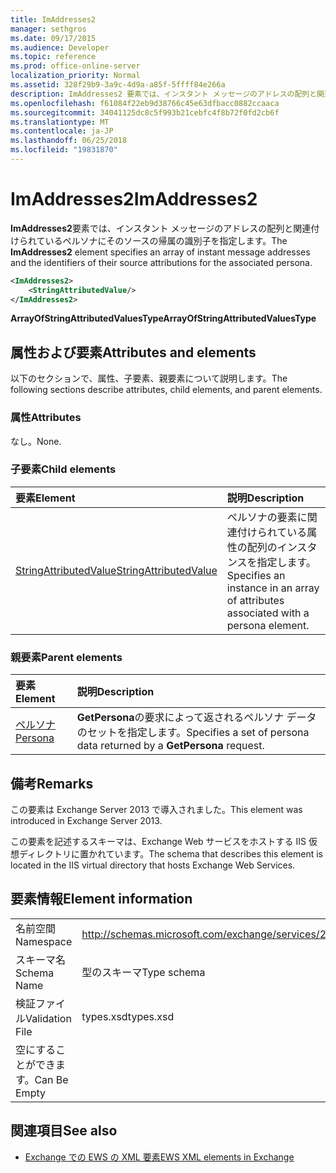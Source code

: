 ```yaml
---
title: ImAddresses2
manager: sethgros
ms.date: 09/17/2015
ms.audience: Developer
ms.topic: reference
ms.prod: office-online-server
localization_priority: Normal
ms.assetid: 328f29b9-3a9c-4d9a-a85f-5ffff84e266a
description: ImAddresses2 要素では、インスタント メッセージのアドレスの配列と関連付けられているペルソナにそのソースの帰属の識別子を指定します。
ms.openlocfilehash: f61084f22eb9d38766c45e63dfbacc0882ccaaca
ms.sourcegitcommit: 34041125dc8c5f993b21cebfc4f8b72f0fd2cb6f
ms.translationtype: MT
ms.contentlocale: ja-JP
ms.lasthandoff: 06/25/2018
ms.locfileid: "19831870"
---
```

# <a name="imaddresses2"></a><span data-ttu-id="7e2a2-103">ImAddresses2</span><span class="sxs-lookup"><span data-stu-id="7e2a2-103">ImAddresses2</span></span>

<span data-ttu-id="7e2a2-104">**ImAddresses2**要素では、インスタント メッセージのアドレスの配列と関連付けられているペルソナにそのソースの帰属の識別子を指定します。</span><span class="sxs-lookup"><span data-stu-id="7e2a2-104">The **ImAddresses2** element specifies an array of instant message addresses and the identifiers of their source attributions for the associated persona.</span></span> 
  
```XML
<ImAddresses2>
    <StringAttributedValue/>
</ImAddresses2>
```

 <span data-ttu-id="7e2a2-105">**ArrayOfStringAttributedValuesType**</span><span class="sxs-lookup"><span data-stu-id="7e2a2-105">**ArrayOfStringAttributedValuesType**</span></span>
## <a name="attributes-and-elements"></a><span data-ttu-id="7e2a2-106">属性および要素</span><span class="sxs-lookup"><span data-stu-id="7e2a2-106">Attributes and elements</span></span>

<span data-ttu-id="7e2a2-107">以下のセクションで、属性、子要素、親要素について説明します。</span><span class="sxs-lookup"><span data-stu-id="7e2a2-107">The following sections describe attributes, child elements, and parent elements.</span></span>
  
### <a name="attributes"></a><span data-ttu-id="7e2a2-108">属性</span><span class="sxs-lookup"><span data-stu-id="7e2a2-108">Attributes</span></span>

<span data-ttu-id="7e2a2-109">なし。</span><span class="sxs-lookup"><span data-stu-id="7e2a2-109">None.</span></span>
  
### <a name="child-elements"></a><span data-ttu-id="7e2a2-110">子要素</span><span class="sxs-lookup"><span data-stu-id="7e2a2-110">Child elements</span></span>

|<span data-ttu-id="7e2a2-111">**要素**</span><span class="sxs-lookup"><span data-stu-id="7e2a2-111">**Element**</span></span>|<span data-ttu-id="7e2a2-112">**説明**</span><span class="sxs-lookup"><span data-stu-id="7e2a2-112">**Description**</span></span>|
|:-----|:-----|
|[<span data-ttu-id="7e2a2-113">StringAttributedValue</span><span class="sxs-lookup"><span data-stu-id="7e2a2-113">StringAttributedValue</span></span>](stringattributedvalue.md) <br/> |<span data-ttu-id="7e2a2-114">ペルソナの要素に関連付けられている属性の配列のインスタンスを指定します。</span><span class="sxs-lookup"><span data-stu-id="7e2a2-114">Specifies an instance in an array of attributes associated with a persona element.</span></span>  <br/> |
   
### <a name="parent-elements"></a><span data-ttu-id="7e2a2-115">親要素</span><span class="sxs-lookup"><span data-stu-id="7e2a2-115">Parent elements</span></span>

|<span data-ttu-id="7e2a2-116">**要素**</span><span class="sxs-lookup"><span data-stu-id="7e2a2-116">**Element**</span></span>|<span data-ttu-id="7e2a2-117">**説明**</span><span class="sxs-lookup"><span data-stu-id="7e2a2-117">**Description**</span></span>|
|:-----|:-----|
|[<span data-ttu-id="7e2a2-118">ペルソナ</span><span class="sxs-lookup"><span data-stu-id="7e2a2-118">Persona</span></span>](persona.md) <br/> |<span data-ttu-id="7e2a2-119">**GetPersona**の要求によって返されるペルソナ データのセットを指定します。</span><span class="sxs-lookup"><span data-stu-id="7e2a2-119">Specifies a set of persona data returned by a **GetPersona** request.</span></span>  <br/> |
   
## <a name="remarks"></a><span data-ttu-id="7e2a2-120">備考</span><span class="sxs-lookup"><span data-stu-id="7e2a2-120">Remarks</span></span>

<span data-ttu-id="7e2a2-121">この要素は Exchange Server 2013 で導入されました。</span><span class="sxs-lookup"><span data-stu-id="7e2a2-121">This element was introduced in Exchange Server 2013.</span></span>
  
<span data-ttu-id="7e2a2-122">この要素を記述するスキーマは、Exchange Web サービスをホストする IIS 仮想ディレクトリに置かれています。</span><span class="sxs-lookup"><span data-stu-id="7e2a2-122">The schema that describes this element is located in the IIS virtual directory that hosts Exchange Web Services.</span></span>
  
## <a name="element-information"></a><span data-ttu-id="7e2a2-123">要素情報</span><span class="sxs-lookup"><span data-stu-id="7e2a2-123">Element information</span></span>

|||
|:-----|:-----|
|<span data-ttu-id="7e2a2-124">名前空間</span><span class="sxs-lookup"><span data-stu-id="7e2a2-124">Namespace</span></span>  <br/> |http://schemas.microsoft.com/exchange/services/2006/types  <br/> |
|<span data-ttu-id="7e2a2-125">スキーマ名</span><span class="sxs-lookup"><span data-stu-id="7e2a2-125">Schema Name</span></span>  <br/> |<span data-ttu-id="7e2a2-126">型のスキーマ</span><span class="sxs-lookup"><span data-stu-id="7e2a2-126">Type schema</span></span>  <br/> |
|<span data-ttu-id="7e2a2-127">検証ファイル</span><span class="sxs-lookup"><span data-stu-id="7e2a2-127">Validation File</span></span>  <br/> |<span data-ttu-id="7e2a2-128">types.xsd</span><span class="sxs-lookup"><span data-stu-id="7e2a2-128">types.xsd</span></span>  <br/> |
|<span data-ttu-id="7e2a2-129">空にすることができます。</span><span class="sxs-lookup"><span data-stu-id="7e2a2-129">Can Be Empty</span></span>  <br/> ||
   
## <a name="see-also"></a><span data-ttu-id="7e2a2-130">関連項目</span><span class="sxs-lookup"><span data-stu-id="7e2a2-130">See also</span></span>



- [<span data-ttu-id="7e2a2-131">Exchange での EWS の XML 要素</span><span class="sxs-lookup"><span data-stu-id="7e2a2-131">EWS XML elements in Exchange</span></span>](ews-xml-elements-in-exchange.md)

